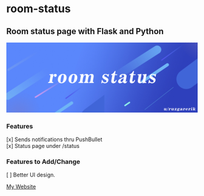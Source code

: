 # room-status
## Room status page with Flask and Python
![Banner](/static/newbanner.jpg) <br />
### Features
[x] Sends notifications thru PushBullet <br />
[x] Status page under /status
### Features to Add/Change
[ ] Better UI design.

[My Website](http://ruzgarerik.github.io/)
